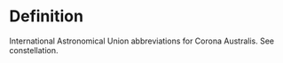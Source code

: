 # Definition

International Astronomical Union abbreviations for Corona Australis. See
constellation.
